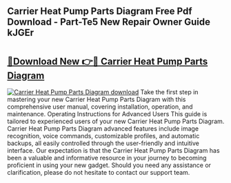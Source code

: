 ## Carrier Heat Pump Parts Diagram Free Pdf Download - Part-Te5 New Repair Owner Guide kJGEr

# <h2><a href="http://dftka88.blite.top/?on=Carrier+Heat+Pump+Parts+Diagram">🔗Download New 👉🔴 Carrier Heat Pump Parts Diagram</a></h2>

[![Carrier Heat Pump Parts Diagram download](https://i.imgur.com/lujVjoI.png)](http://dftka88.blite.top/?on=Carrier+Heat+Pump+Parts+Diagram)
Take the first step in mastering your new Carrier Heat Pump Parts Diagram with this comprehensive user manual, covering installation, operation, and maintenance. Operating Instructions for Advanced Users This guide is tailored to experienced users of your new Carrier Heat Pump Parts Diagram. Carrier Heat Pump Parts Diagram advanced features include image recognition, voice commands, customizable profiles, and automatic backups, all easily controlled through the user-friendly and intuitive interface. Our expectation is that the Carrier Heat Pump Parts Diagram has been a valuable and informative resource in your journey to becoming proficient in using your new gadget. Should you need any assistance or clarification, please do not hesitate to contact our support team.
